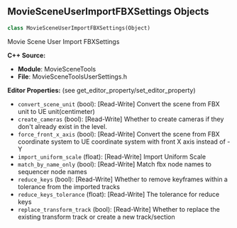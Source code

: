 ## MovieSceneUserImportFBXSettings Objects

```python
class MovieSceneUserImportFBXSettings(Object)
```

Movie Scene User Import FBXSettings

**C++ Source:**

- **Module**: MovieSceneTools
- **File**: MovieSceneToolsUserSettings.h

**Editor Properties:** (see get_editor_property/set_editor_property)

- ``convert_scene_unit`` (bool):  [Read-Write] Convert the scene from FBX unit to UE unit(centimeter)
- ``create_cameras`` (bool):  [Read-Write] Whether to create cameras if they don't already exist in the level.
- ``force_front_x_axis`` (bool):  [Read-Write] Convert the scene from FBX coordinate system to UE coordinate system with front X axis instead of -Y
- ``import_uniform_scale`` (float):  [Read-Write] Import Uniform Scale
- ``match_by_name_only`` (bool):  [Read-Write] Match fbx node names to sequencer node names
- ``reduce_keys`` (bool):  [Read-Write] Whether to remove keyframes within a tolerance from the imported tracks
- ``reduce_keys_tolerance`` (float):  [Read-Write] The tolerance for reduce keys
- ``replace_transform_track`` (bool):  [Read-Write] Whether to replace the existing transform track or create a new track/section

<a id="unreal.MovieSceneUserImportFBXControlRigSettings"></a>